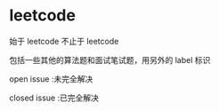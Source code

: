 # leetcode

始于 leetcode 不止于 leetcode

包括一些其他的算法题和面试笔试题，用另外的 label 标识

open issue :未完全解决

closed issue :已完全解决
